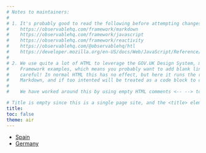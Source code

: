 ```yaml
---
# Notes to maintainers:
#
# 1. It's probably good to read the following before attempting changes:
#    https://observablehq.com/framework/markdown
#    https://observablehq.com/framework/javascript
#    https://observablehq.com/framework/reactivity
#    https://observablehq.com/@observablehq/htl
#    https://developer.mozilla.org/en-US/docs/Web/JavaScript/Reference/Global_Objects/Promise
#
# 2. We use quite a lot of HTML to leverage the GOV.UK Design System, more than most Observable
#    Framework examples, which means you probably want to add blank lines for readability. But be
#    careful! In normal HTML this has no effect, but here it runs the risk of being parsed as
#    Markdown, and if too intented will be treated as a code block to display.
#
#    We have worked around this by using empty HTML comments <-- --> to add in some whitespace.

# Title is empty since this is a single page site, and the <title> element will contain the site name
title: 
toc: false
theme: air
---
```


<!-- HTML combining all the above -->
<div class="govuk-width-container">
<ul class="govuk-list">
  <li><a href="./partners/Spain" class="govuk-link govuk-link--no-visited-state">Spain</a></li>
  <li><a href="./partners/Germany" class="govuk-link govuk-link--no-visited-state">Germany</a></li>
</ul>
<!-- Closes .govuk-width-container -->
</div>
